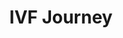 ---
title: "IVF Journey"
image: ""
description: "Support and resources for your IVF journey"
sidebar: true
widgets: ["recommended","categories"]
draft: false
---